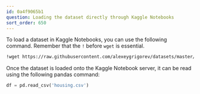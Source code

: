 ```yaml
---
id: 0a4f9065b1
question: Loading the dataset directly through Kaggle Notebooks
sort_order: 650
---
```


To load a dataset in Kaggle Notebooks, you can use the following command. Remember that the `!` before `wget` is essential.

```bash
!wget https://raw.githubusercontent.com/alexeygrigorev/datasets/master/housing.csv
```

Once the dataset is loaded onto the Kaggle Notebook server, it can be read using the following pandas command:

```python
df = pd.read_csv('housing.csv')
```